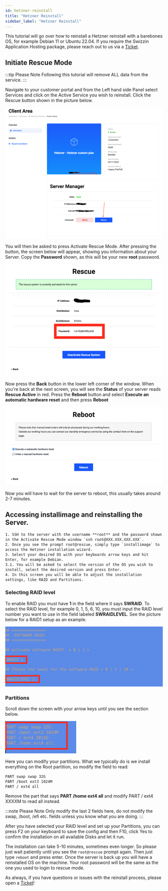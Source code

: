 ```yaml
---
id: hetzner-reinstall
title: "Hetzner Reinstall"
sidebar_label: "Hetzner Reinstall"
---
```


This tutorial will go over how to reinstall a Hetzner reinstall with a barebones OS, for example Debian 11 or Ubuntu 22.04. If you require the Swizzin Application Hosting package, please reach out to us via a [Ticket](https://my.hostingby.design/submitticket.php).

## Initiate Rescue Mode

:::tip Please Note 
Following this tutorial will remove ALL data from the service.
:::

Navigate to your customer portal and from the Left hand side Panel select Services and click on the Active Service you wish to reinstall. Click the Rescue button shown in the picture below.

![bouncers 1](../../assets/client-area.png)

You will then be asked to press Activate Rescue Mode. After pressing the button, the screen below will appear, showing you information about your Server. Copy the **Password** shown, as this will be your new **root** password.

![bouncers 1](../../assets/rescue-password.png)

Now press the **Back** button in the lower left corner of the window. When you're back at the next screen, you will see the **Status** of your server reads **Rescue Active** in red. Press the **Reboot** button and select **Execute an automatic hardware reset** and then press **Reboot**

![bouncers 1](../../assets/reboot-hardware-reset.png)

Now you will have to wait for the server to reboot, this usually takes around 2-7 minutes. 

## Accessing installimage and reinstalling the Server.

    1. SSH to the server with the username **root** and the password shown in the Activate Rescue Mode window `ssh root@XXX.XXX.XXX.XXX`.
    2. Once you see the prompt root@rescue, simply type `installimage` to access the Hetzner installation wizard.
    3. Select your desired OS with your keyboards arrow keys and hit Enter, for example Debian.
	3.1. You will be asked to select the version of the OS you wish to install, select the desired version and press Enter.
    4. In this screen you will be able to adjust the installation settings, like RAID and Partitions. 

### Selecting RAID level

To enable RAID you must have **1** in the field where it says **SWRAID**. To select the RAID level, for example 0, 1, 5, 6, 10, you must input the RAID level number you want to use in the field labeled **SWRAIDLEVEL**. See the picture below for a RAID1 setup as an example.

![bouncers 1](../../assets/hetzner-raid.png)

### Partitions

Scroll down the screen with your arrow keys until you see the section below.

![bouncers 1](../../assets/installimage-partitions.png)

Here you can modify your partitions. What we typically do is we install everything on the Root partition, so modify the field to read:
```
PART swap swap 32G
PART /boot ext3 1024M
PART / ext4 all
```

Remove the part that says **PART /home ext4 all** and modify PART / ext4 XXXXM to read all instead.

:::note Please Note 
Only modify the last 2 fields here, do not modify the swap, /boot, /efi etc. fields unless you know what you are doing.
:::

After you have selected your RAID level and set up your Partitions, you can press F2 on your keyboard to save the config and then F10, click Yes to confirm the installation on all available Disks and let it run. 

The installation can take 5-10 minutes, sometimes even longer. So please just wait patiently until you see the `root@rescue` prompt again. Then just type `reboot` and press enter. Once the server is back up you will have a reinstalled OS on the machine. Your root password will be the same as the one you used to login to rescue mode. 

As always, if you have questions or issues with the reinstall process, please open a [Ticket](https://my.hostingby.design/submitticket.php)!
